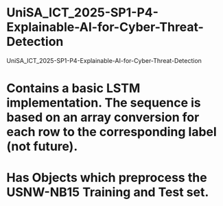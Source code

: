 # UniSA_ICT_2025-SP1-P4-Explainable-AI-for-Cyber-Threat-Detection
UniSA_ICT_2025-SP1-P4-Explainable-AI-for-Cyber-Threat-Detection

# Contains a basic LSTM implementation. The sequence is based on an array conversion for each row to the corresponding label (not future).
# Has Objects which preprocess the USNW-NB15 Training and Test set.
